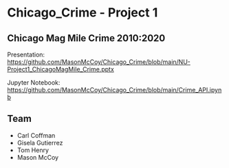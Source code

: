 # Chicago_Crime - Project 1

  ## Chicago Mag Mile Crime 2010:2020

  Presentation: https://github.com/MasonMcCoy/Chicago_Crime/blob/main/NU-Project1_ChicagoMagMile_Crime.pptx

  Jupyter Notebook: https://github.com/MasonMcCoy/Chicago_Crime/blob/main/Crime_API.ipynb

  ## Team
  - Carl Coffman
  - Gisela Gutierrez
  - Tom Henry
  - Mason McCoy
